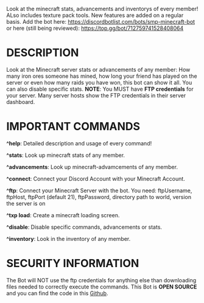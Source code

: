 Look at the minecraft stats, advancements and inventorys of every member! ALso includes texture pack tools. New features are added on a regular basis.
Add the bot here: https://discordbotlist.com/bots/smp-minecraft-bot or here (still being reviewed): https://top.gg/bot/712759741528408064

# DESCRIPTION
Look at the Minecraft server stats or advancements of any member: How many iron ores someone has mined, how long your friend has played on the server or even how many raids you have won, this bot can show it all. You can also disable specific stats.
**NOTE**: You MUST have **FTP credentials** for your server. Many server hosts show the FTP credentials in their server dashboard.

# IMPORTANT COMMANDS
**^help**: Detailed description and usage of every command!

**^stats**: Look up minecraft stats of any member.

**^advancements**: Look up minecraft-advamcements of any member.

**^connect**: Connect your Discord Account with your Minecraft Account.

**^ftp**: Connect your Minecraft Server with the bot. You need: ftpUsername, ftpHost, ftpPort (default 21), ftpPassword, directory path to world, version the server is on

**^txp load**: Create a minecraft loading screen.

**^disable**: Disable specific commands, advancements or stats.

**^inventory**: Look in the inventory of any member.

# SECURITY INFORMATION
The Bot will NOT use the ftp credentials for anything else than downloading files needed to correctly execute the commands. This Bot is **OPEN SOURCE** and you can find the code in this [Github](https://github.com/Lianecx/Smp-Minecraft-Bot).
